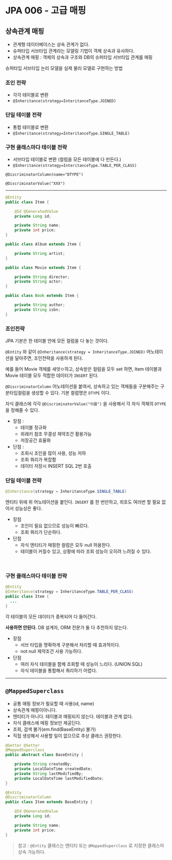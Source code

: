 # JPA 006 - 고급 매핑



## 상속관계 매핑

* 관계형 데이터베이스는 상속 관계가 없다.
* 슈퍼타입 서브타입 관계라는 모델링 기법이 객체 상속과 유사하다.
* 상속관계 매핑 : 객체의 상속과 구조와 DB의 슈퍼타입 서브타입 관계를 매핑



슈퍼타입 서브타입 논리 모델을 실제 물리 모델로 구현하는 방법

### 조인 전략

* 각각 테이블로 변환
* `@Inheritance(strategy=InteritanceType.JOINED)`

### 단일 테이블 전략

* 통합 테이블로 변환
* `@Inheritance(strategy=InteritanceType.SINGLE_TABLE)`

### 구현 클래스마다 테이블 전략

* 서브타입 테이블로 변환 (컬럼을 모든 테이블에 다 만든다.)
* `@Inheritance(strategy=InteritanceType.TABLE_PER_CLASS)`



`@DiscriminatorColumn(name="DTYPE")`

`@DiscriminatorValue("XXX")`



---



```java
@Entity
public class Item {

    @Id @GeneratedValue
    private Long id;

    private String name;
    private int price;
}
```

```java
public class Album extends Item {

    private String artist;
}
```

```java
public class Movie extends Item {

    private String director;
    private String actor;
}
```

```java
public class Book extends Item {

    private String author;
    private String isbn;
}
```



### 조인전략

JPA 기본은 한 테이블 안에 모든 컬럼을 다 놓는 것이다.

`@Entity` 와 같이 `@Inheritance(strategy = InheritanceType.JOINED)` 어노테이션을 달아주면, 조인전략을 사용하게 된다.



예를 들어 Movie 객체를 새엇ㅇ하고, 상속받은 컬럼을 모두 set 하면, Item 테이블과 Movie 테이블 모두 적합한 데이터가 `INSERT` 된다.

`@DiscriminatorColumn` 어노테이션을 붙여서, 상속하고 있는 객체들을 구분해주는 구분타입컬럼을 생성할 수 있다. 기본 컬럼명은 `DTYPE` 이다.

자식 클래스에 각각 `@DiscriminatorValue("이름")`  을 사용해서 각 자식 객체의 `DTYPE` 을 정해줄 수 있다.



* 장점 :
  * 테이블 정규화
  * 외래키 참조 무결성 제약조건 활용가능
  * 저장공간 효율화
* 단점 :
  * 조회시 조인을 많이 사용, 성능 저하
  * 조회 쿼리가 복잡함
  * 데이터 저장시 INSERT SQL 2번 호출



### 단일 테이블 전략

```java
@Inheritance(strategy = InheritanceType.SINGLE_TABLE)
```

엔티티 위에 위 어노테이션을 붙인다. `INSERT` 를 한 번만하고, 죄호도 여러번 할 필요 없어서 성능상은 좋다.

* 장점
  * 조인이 필요 없으므로 성능이 빠르다.
  * 조회 쿼리가 단순하다.
* 단점
  * 자식 엔티티가 매핑한 컬럼은 모두 null 허용한다.
  * 테이블이 커질수 있고, 상황에 따라 조회 성능이 오히려 느려질 수 있다.

<br />

### 구현 클래스마다 테이블 전략

```java
@Entity
@Inheritance(strategy = InheritanceType.TABLE_PER_CLASS)
public class Item {
  ...
}
```

각 테이블의 모든 데이터가 중복되어 다 들어간다.

**사용하면 안된다.** DB 설계자, ORM 전문가 둘 다 추천하지 않는다.

* 장점
  * 서브 타입을 명확하게 구분해서 처리할 때 효과적이다.
  * not null 제약조건 사용 가능하다.
* 단점
  * 여러 자식 테이블을 함께 조회할 때 성능이 느리다. (UNION SQL)
  * 자식 테이블을 통합해서 쿼리하기 어렵다.



---

## `@MappedSuperclass`

* 공통 매핑 정보가 필요할 때 사용(id, name)
* 상속관계 매핑이아니다.
* 엔티티가 아니다. 테이블과 매핑되지 않는다. 테이블과 관계 없다.
* 자식 클래스에 매핑 정보만 제공딘다.
* 조회, 검색 불가(em.find(BaseEntity) 불가)
* 직접 생성해서 사용할 일이 없으므로 추상 클래스 권장한다.



```java
@Getter @Setter
@MappedSuperclass
public abstract class BaseEntity {

    private String createdBy;
    private LocalDateTime createdDate;
    private String lastModifiedBy;
    private LocalDateTime lastModifiedDate;
}
```

```java
@Entity
@DiscriminatorColumn
public class Item extends BaseEntity {

    @Id @GeneratedValue
    private Long id;

    private String name;
    private int price;
}

```

> 참고 : `@Entity` 클래스는 엔티티 또는 `@MappedSuperclass` 로 지정한 클래스마 상속 가능하다.



































